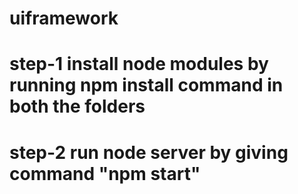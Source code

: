# uiframework

# step-1 install node modules by running npm install command in both the folders
# step-2 run node server by giving command "npm start"